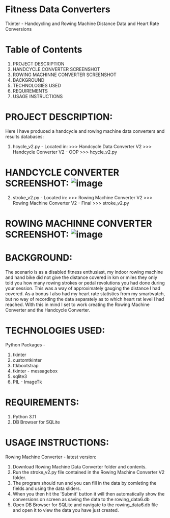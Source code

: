# Fitness Data Converters
Tkinter - Handcycling and Rowing Machine Distance Data and Heart Rate Conversions

# Table of Contents
1. PROJECT DESCRIPTION
2. HANDCYCLE CONVERTER SCREENSHOT
3. ROWING MACHINNE CONVERTER SCREENSHOT
4. BACKGROUND
5. TECHNOLOGIES USED
6. REQUIREMENTS
7. USAGE INSTRUCTIONS

# PROJECT DESCRIPTION:
Here I have produced a handcycle and rowing machine data converters and results databases:

1. hcycle_v2.py - Located in: >>> Handcycle Data Converter V2 >>> Handcycle Converter V2 - OOP >>> hcycle_v2.py

# HANDCYCLE CONVERTER SCREENSHOT: ![image](https://github.com/user-attachments/assets/741cfc65-72d7-4895-aef8-ed92dfbd581f) 

2. stroke_v2.py - Located in: >>> Rowing Machine Converter V2 >>> Rowing Machine Converter V2 - Final >>> stroke_v2.py
   
# ROWING MACHINNE CONVERTER SCREENSHOT: ![image](https://github.com/user-attachments/assets/133598e0-c743-4e8b-b02f-e413ffdbf655)

# BACKGROUND:
The scenario is as a disabled fitness enthusiast, my indoor rowing machine and hand bike did not give the distance covered in km or miles they only told you how many rowing strokes or pedal revolutions you had done during your session. This was a way of approximately gauging the distance I had covered. As a bonus I also had my heart rate statistics from my smartwatch, but no way of recording the data separately as to which heart rat level I had reached. With this in mind I set to work creating the Rowing Machine Converter and the Handcycle Converter.

# TECHNOLOGIES USED:
Python Packages - 
1. tkinter
2. customtkinter
3. ttkbootstrap
4. tkinter - messagebox
5. sqlite3
6. PIL - ImageTk
   
# REQUIREMENTS:
1. Python 3.11
2. DB Browser for SQLite

# USAGE INSTRUCTIONS:
Rowing Machine Converter - latest version:
1. Download Rowing Machine Data Converter folder and contents.
2. Run the stroke_v2.py file contained in the Rowing Machine Converter V2 folder.
3. The program should run and you can fill in the data by comleting the fields and using the data sliders.
4. When you then hit the 'Submit' button it will then automatically show the conversions on screen as saving the data to the rowing_data6.db
5. Open DB Browser for SQLite and navigate to the rowing_data6.db file and open it to view the data you have just created.
